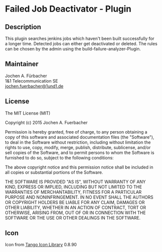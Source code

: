 # Failed Job Deactivator - Plugin

## Description

This plugin searches jenkins jobs which haven't been built successfully for a longer time.
Detected jobs can either get deactivated or deleted. The rules can be chosen by the admin
using the build-failure-analyzer-Plugin.

## Maintainer
Jochen A. Fürbacher  
1&1 Telecommunication SE  
jochen.fuerbacher@1und1.de  

## License
The MIT License (MIT)

Copyright (c) 2015 Jochen A. Fuerbacher

Permission is hereby granted, free of charge, to any person obtaining a copy
of this software and associated documentation files (the "Software"), to deal
in the Software without restriction, including without limitation the rights
to use, copy, modify, merge, publish, distribute, sublicense, and/or sell
copies of the Software, and to permit persons to whom the Software is
furnished to do so, subject to the following conditions:

The above copyright notice and this permission notice shall be included in
all copies or substantial portions of the Software.

THE SOFTWARE IS PROVIDED "AS IS", WITHOUT WARRANTY OF ANY KIND, EXPRESS OR
IMPLIED, INCLUDING BUT NOT LIMITED TO THE WARRANTIES OF MERCHANTABILITY,
FITNESS FOR A PARTICULAR PURPOSE AND NONINFRINGEMENT. IN NO EVENT SHALL THE
AUTHORS OR COPYRIGHT HOLDERS BE LIABLE FOR ANY CLAIM, DAMAGES OR OTHER
LIABILITY, WHETHER IN AN ACTION OF CONTRACT, TORT OR OTHERWISE, ARISING FROM,
OUT OF OR IN CONNECTION WITH THE SOFTWARE OR THE USE OR OTHER DEALINGS IN
THE SOFTWARE.

## Icon
Icon from [Tango Icon Library](http://tango.freedesktop.org/Tango_Icon_Library) 0.8.90
